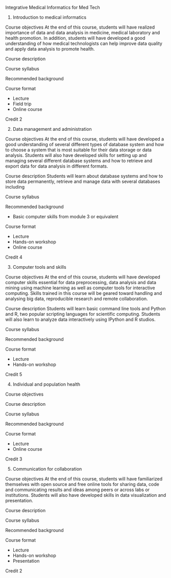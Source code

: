 ﻿Integrative Medical Informatics
for Med Tech


1. Introduction to medical informatics

Course objectives
At the end of this course, students will have realized importance of data and data analysis in medicine, medical laboratory and health promotion. In addition, students will have developed a good understanding of how medical technologists can help improve data quality and apply data analysis to promote health.



Course description



Course syllabus



Recommended background



Course format
* Lecture
* Field trip
* Online course



Credit 2


2. Data management and administration

Course objectives
At the end of this course, students will have developed a good understanding of several different types of database system and how to choose a system that is most suitable for their data storage or data analysis. Students will also have developed skills for setting up and managing several different database systems and how to retrieve and export data for data analysis in different formats. 



Course description
Students will learn about database systems and how to store data permanently, retrieve and manage data with several databases including 



Course syllabus



Recommended background
* Basic computer skills from module 3 or equivalent



Course format
* Lecture
* Hands-on workshop
* Online course



Credit 4


3. Computer tools and skills

Course objectives
At the end of this course, students will have developed computer skills essential for data preprocessing, data analysis and data mining using machine learning as well as computer tools for interactive computing. Skills trained in this course will be geared toward handling and analysing big data, reproducible research and remote collaboration.



Course description
Students will learn basic command line tools and Python and R, two popular scripting languages for scientific computing. Students will also learn to analyze data interactively using IPython and R studios.



Course syllabus

Recommended background

Course format
* Lecture
* Hands-on workshop



Credit 5


4. Individual and population health

Course objectives

Course description

Course syllabus

Recommended background

Course format
* Lecture
* Online course



Credit 3


5. Communication for collaboration

Course objectives
At the end of this course, students will have familiarized themselves with open source and free online tools for sharing data, code and communicating results and ideas among peers or across labs or institutions. Students will also have developed skills in data visualization and presentation.



Course description

Course syllabus

Recommended background

Course format
* Lecture
* Hands-on workshop
* Presentation



Credit 2